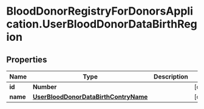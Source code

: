 # BloodDonorRegistryForDonorsApplication.UserBloodDonorDataBirthRegion

## Properties
Name | Type | Description | Notes
------------ | ------------- | ------------- | -------------
**id** | **Number** |  | [optional] 
**name** | [**UserBloodDonorDataBirthContryName**](UserBloodDonorDataBirthContryName.md) |  | [optional] 


